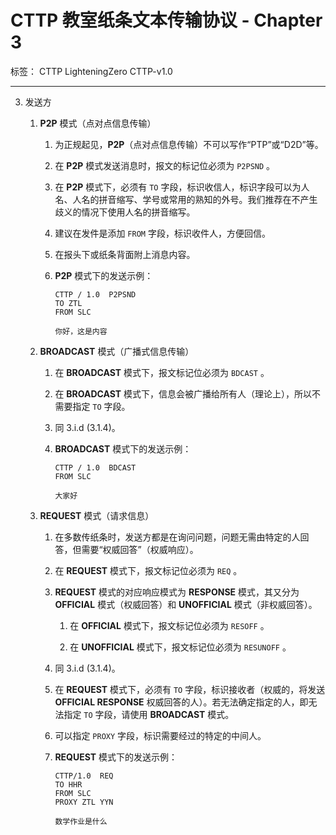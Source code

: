 # CTTP 教室纸条文本传输协议 - Chapter 3

标签： CTTP LighteningZero CTTP-v1.0

---

3. 发送方

    1. **P2P** 模式（点对点信息传输）
        1. 为正规起见，**P2P**（点对点信息传输）不可以写作“PTP”或“D2D”等。

        1. 在 **P2P** 模式发送消息时，报文的标记位必须为 `P2PSND` 。

        1. 在 **P2P** 模式下，必须有 `TO` 字段，标识收信人，标识字段可以为人名、人名的拼音缩写、学号或常用的熟知的外号。我们推荐在不产生歧义的情况下使用人名的拼音缩写。

        1. 建议在发件是添加 `FROM` 字段，标识收件人，方便回信。

        1. 在报头下或纸条背面附上消息内容。

        1. **P2P** 模式下的发送示例：

            ```text
            CTTP / 1.0  P2PSND
            TO ZTL
            FROM SLC

            你好，这是内容
            ```

    2. **BROADCAST** 模式（广播式信息传输）

        1. 在 **BROADCAST** 模式下，报文标记位必须为 `BDCAST` 。

        2. 在 **BROADCAST** 模式下，信息会被广播给所有人（理论上），所以不需要指定 `TO` 字段。

        3. 同 3.i.d (3.1.4)。

        4. **BROADCAST** 模式下的发送示例：

            ```text
            CTTP / 1.0  BDCAST
            FROM SLC

            大家好
            ```

    3. **REQUEST** 模式（请求信息）

        1. 在多数传纸条时，发送方都是在询问问题，问题无需由特定的人回答，但需要“权威回答”（权威响应）。

        2. 在 **REQUEST** 模式下，报文标记位必须为 `REQ` 。

        3. **REQUEST** 模式的对应响应模式为 **RESPONSE** 模式，其又分为 **OFFICIAL** 模式（权威回答）和 **UNOFFICIAL** 模式（非权威回答）。

           1. 在 **OFFICIAL** 模式下，报文标记位必须为 `RESOFF` 。

           2. 在 **UNOFFICIAL** 模式下，报文标记位必须为 `RESUNOFF` 。

        4. 同 3.i.d (3.1.4)。

        5. 在 **REQUEST** 模式下，必须有 `TO` 字段，标识接收者（权威的，将发送 **OFFICIAL RESPONSE** 权威回答的人）。若无法确定指定的人，即无法指定 `TO` 字段，请使用 **BROADCAST** 模式。

        6. 可以指定 `PROXY` 字段，标识需要经过的特定的中间人。

        7. **REQUEST** 模式下的发送示例：

            ```text
            CTTP/1.0  REQ
            TO HHR
            FROM SLC
            PROXY ZTL YYN

            数学作业是什么
            ```